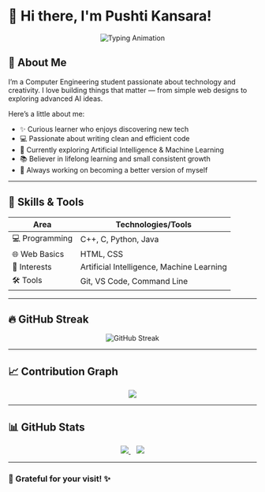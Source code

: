 # 🌸 Hi there, I'm Pushti Kansara!

<p align="center">
  <img src="https://readme-typing-svg.demolab.com?font=Fira+Code&size=28&pause=1000&color=F4C2C2&center=true&vCenter=true&width=600&lines=Welcome+to+my+GitHub+space!" alt="Typing Animation" />
</p>

## 🌼 About Me

I’m a Computer Engineering student passionate about technology and creativity. I love building things that matter — from simple web designs to exploring advanced AI ideas.  

Here’s a little about me:
- ✨ Curious learner who enjoys discovering new tech  
- 💻 Passionate about writing clean and efficient code  
- 🎯 Currently exploring Artificial Intelligence & Machine Learning  
- 📚 Believer in lifelong learning and small consistent growth  
- 🌱 Always working on becoming a better version of myself

---

## 🧠 Skills & Tools

| Area                | Technologies/Tools                                    |
|---------------------|--------------------------------------------------------|
| 💻 Programming       | C++, C, Python, Java                           |
| 🌐 Web Basics        | HTML, CSS                                          |
| 🤖 Interests         | Artificial Intelligence, Machine Learning              |
| 🛠 Tools            | Git, VS Code, Command Line                             |

---

## 🔥 GitHub Streak

<p align="center">
  <img src="https://streak-stats.demolab.com?user=Pushtikansara&theme=rose_pine&hide_border=true&date_format=M%20j%5B%2C%20Y%5D" alt="GitHub Streak" />
</p>


---
## 📈 Contribution Graph

<p align="center">
  <img src="https://github-readme-activity-graph.vercel.app/graph?username=Pushtikansara&theme=react-dark&hide_border=true&area=false&color=00FFFF&line=FFD1DC&point=FADADD" />
</p>


---

## 📊 GitHub Stats

<p align="center">
  <a href="https://github.com/Pushtikansara">
    <img src="https://github-readme-stats.vercel.app/api/top-langs/?username=Pushtikansara&layout=compact&theme=rose_pine&hide=html&hide_border=true" />
  </a>
  &nbsp;&nbsp;
  <a href="https://github.com/Pushtikansara">
    <img src="https://github-readme-stats.vercel.app/api?username=Pushtikansara&show_icons=true&theme=rose_pine&hide_border=true" />
  </a>
</p>

---

### 🌈 Grateful for your visit! ✨
